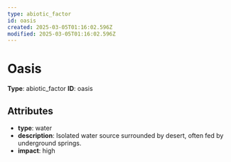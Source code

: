 ```yaml
---
type: abiotic_factor
id: oasis
created: 2025-03-05T01:16:02.596Z
modified: 2025-03-05T01:16:02.596Z
---
```


# Oasis

**Type**: abiotic_factor
**ID**: oasis

## Attributes

- **type**: water
- **description**: Isolated water source surrounded by desert, often fed by underground springs.
- **impact**: high

